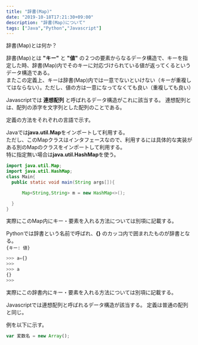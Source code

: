 ```yaml
---
title: "辞書(Map)"
date: "2019-10-18T17:21:30+09:00"
description: "辞書(Map)について"
tags: ["Java","Python","Javascript"]
---
```


辞書(Map)とは何か？  

辞書(Map)とは **"キー"** と **"値"** の２つの要素からなるデータ構造で、キーを指定した時、辞書(Map)内でそのキーに対応づけられている値が返ってくるというデータ構造である。  
またこの定義上、キーは辞書(Map)内では一意でないといけない（キーが重複してはならない）。ただし、値の方は一意になってなくても良い（重複しても良い）

Javascriptでは **連想配列** と呼ばれるデータ構造がこれに該当する。
連想配列とは、配列の添字を文字列とした配列のことである。

定義の方法をそれぞれの言語で示す。

<div class="note_content_by_programming_language" id="note_content_Java">

Javaでは**java.util.Map**をインポートして利用する。  
ただし、このMapクラスはインタフェースなので、利用するには具体的な実装がある別のMapのクラスをインポートして利用する。  
特に指定無い場合は**java.util.HashMap**を使う。

```java
import java.util.Map;
import java.util.HashMap;
class Main{
  public static void main(String args[]){

      Map<String,String> m = new HashMap<>();

  }
}
```

実際にこのMap内にキー・要素を入れる方法については別項に記載する。

</div>
<div class="note_content_by_programming_language" id="note_content_Python">

Pythonでは辞書という名前で呼ばれ、**{}** のカッコ内で囲まれたものが辞書となる。   
`{キー: 値}`

```python
>>> a={}
>>> 
>>> a
{}
>>> 
```

実際にこの辞書内にキー・要素を入れる方法については別項に記載する。

</div>
<div class="note_content_by_programming_language" id="note_content_Javascript">

Javascriptでは連想配列と呼ばれるデータ構造が該当する。
定義は普通の配列と同じ。

例を以下に示す。

```javascript
var 変数名 = new Array();
```

</div>


